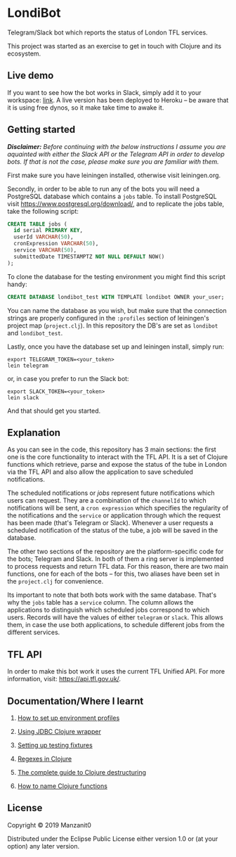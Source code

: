 # LondiBot

Telegram/Slack bot which reports the status of London TFL services.

This project was started as an exercise to get in touch with Clojure and its ecosystem.

## Live demo

If you want to see how the bot works in Slack, simply add it to your workspace: [link](https://slack.com/oauth/authorize?client_id=2225972970.533137885794&scope=incoming-webhook,commands,bot,users:read,chat:write:bot,groups:read,channels:read,im:read,mpim:read,users:read.email,channels:write). A live version has been deployed to Heroku – be aware that it is using free dynos, so it make take time to awake it.

## Getting started

_**Disclaimer:** Before continuing with the below instructions I assume you are aquainted with either the Slack API or the Telegram API in order to develop bots. If that is not the case, please make sure you are familiar with them._

First make sure you have leiningen installed, otherwise visit leiningen.org.

Secondly, in order to be able to run any of the bots you will need a PostgreSQL database which contains a `jobs` table. To install PostgreSQL visit https://www.postgresql.org/download/, and to replicate the jobs table, take the following script:

```sql
CREATE TABLE jobs (
  id serial PRIMARY KEY, 
  userId VARCHAR(50), 
  cronExpression VARCHAR(50), 
  service VARCHAR(50), 
  submittedDate TIMESTAMPTZ NOT NULL DEFAULT NOW()
);
```

To clone the database for the testing environment you might find this script handy:

```SQL
CREATE DATABASE londibot_test WITH TEMPLATE londibot OWNER your_user;
```

You can name the database as you wish, but make sure that the connection strings are properly configured in the `:profiles` section of leiningen's project map (`project.clj`). In this repository the DB's are set as `londibot` and `londibot_test`.

Lastly, once you have the database set up and leiningen install, simply run:

```
export TELEGRAM_TOKEN=<your_token>
lein telegram
```

or, in case you prefer to run the Slack bot:

```
export SLACK_TOKEN=<your_token>
lein slack
```

And that should get you started.

## Explanation

As you can see in the code, this repository has 3 main sections: the first one is the core functionality to interact with the TFL API. It is a set of Clojure functions which retrieve, parse and expose the status of the tube in London via the TFL API and also allow the application to save scheduled notifications.

The scheduled notifications or *jobs* represent future notifications which users can request. They are a combination of the `channelId` to which notifications will be sent, a `cron expression` which specifies the regularity of the notifications and the `service` or application through which the request has been made (that's Telegram or Slack). Whenever a user requests a scheduled notification of the status of the tube, a job will be saved in the database.

The other two sections of the repository are the platform-specific code for the bots; Telegram and Slack. In both of them a ring server is implemented to process requests and return TFL data. For this reason, there are two main functions, one for each of the bots – for this, two aliases have been set in the `project.clj` for convenience.

Its important to note that both bots work with the same database. That's why the `jobs` table has a `service` column. The column allows the applications to distinguish which scheduled jobs correspond to which users. Records will have the values of either `telegram` or `slack`. This allows them, in case the use both applications, to schedule different jobs from the different services.

## TFL API

In order to make this bot work it uses the current TFL Unified API. For more information, visit: https://api.tfl.gov.uk/.

## Documentation/Where I learnt

1. [How to set up environment profiles](https://8thlight.com/blog/kevin-buchanan/2014/12/08/organizing-your-clojure-environment-and-logs-with-leiningen.html)

2. [Using JDBC Clojure wrapper](http://clojure-doc.org/articles/ecosystem/java_jdbc/using_sql.html)

3. [Setting up testing fixtures](http://thornydev.blogspot.com/2012/09/before-and-after-logic-in-clojuretest.html)

4. [Regexes in Clojure](https://lispcast.com/clojure-regex/)

5. [The complete guide to Clojure destructuring](http://blog.brunobonacci.com/2014/11/16/clojure-complete-guide-to-destructuring)

6. [How to name Clojure functions](https://stuartsierra.com/2016/01/09/how-to-name-clojure-functions)

## License

Copyright © 2019 Manzanit0

Distributed under the Eclipse Public License either version 1.0 or (at
your option) any later version.
